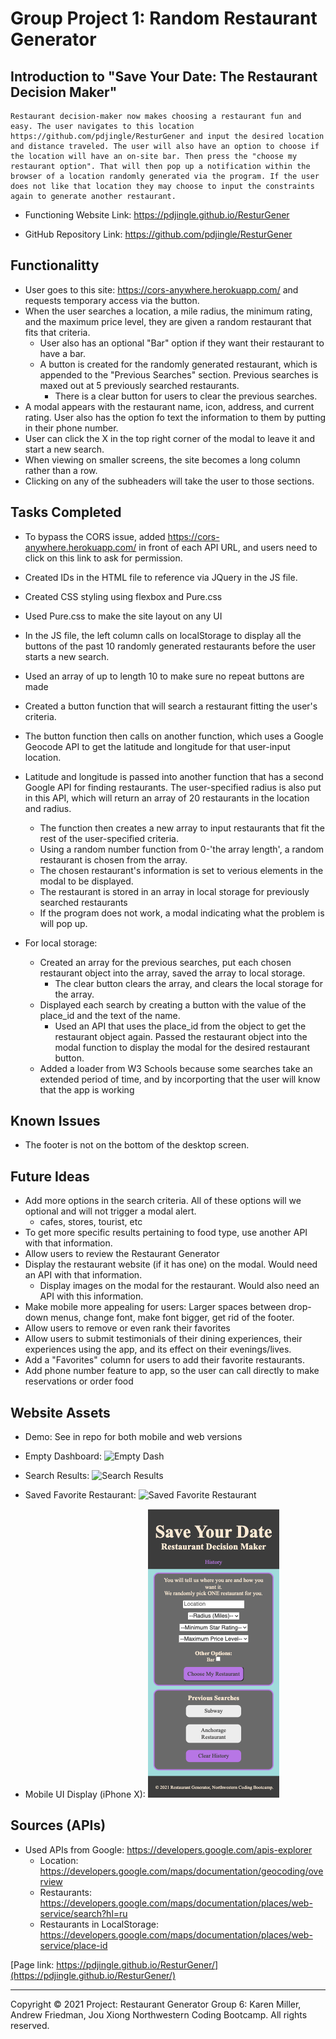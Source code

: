 # Group Project 1: Random Restaurant Generator

## Introduction to "Save Your Date: The Restaurant Decision Maker"
	Restaurant decision-maker now makes choosing a restaurant fun and easy. The user navigates to this location https://github.com/pdjingle/ResturGener and input the desired location and distance traveled. The user will also have an option to choose if the location will have an on-site bar. Then press the "choose my restaurant option". That will then pop up a notification within the browser of a location randomly generated via the program. If the user does not like that location they may choose to input the constraints again to generate another restaurant. 
    
* Functioning Website Link: https://pdjingle.github.io/ResturGener
    
* GitHub Repository Link: https://github.com/pdjingle/ResturGener
    
## Functionalitty

* User goes to this site: https://cors-anywhere.herokuapp.com/ and requests temporary access via the button.
* When the user searches a location, a mile radius, the minimum rating, and the maximum price level, they are given a random restaurant that fits that criteria.
    * User also has an optional "Bar" option if they want their restaurant to have a bar.
    * A button is created for the randomly generated restaurant, which is appended to the "Previous Searches" section. Previous searches is maxed out at 5 previously searched restaurants.
        * There is a clear button for users to clear the previous searches.
* A modal appears with the restaurant name, icon, address, and current rating. User also has the option fo text the information to them by putting in their phone number.
* User can click the X in the top right corner of the modal to leave it and start a new search.
* When viewing on smaller screens, the site becomes a long column rather than a row.
* Clicking on any of the subheaders will take the user to those sections.


## Tasks Completed

* To bypass the CORS issue, added https://cors-anywhere.herokuapp.com/ in front of each API URL, and users need to click on this link to ask for permission.
* Created IDs in the HTML file to reference via JQuery in the JS file.
* Created CSS styling using flexbox and Pure.css
* Used Pure.css to make the site layout on any UI
* In the JS file, the left column calls on localStorage to display all the buttons of the past 10 randomly generated restaurants before the user starts a new search.

* Used an array of up to length 10 to make sure no repeat buttons are made
* Created a button function that will search a restaurant fitting the user's criteria.
* The button function then calls on another function, which uses a Google Geocode API to get the latitude and longitude for that user-input location.

* Latitude and longitude is passed into another function that has a second Google API for finding restaurants. The user-specified radius is also put in this API, which will return an array of 20 restaurants in the location and radius.
    * The function then creates a new array to input restaurants that fit the rest of the user-specified criteria.
    * Using a random number function from 0-'the array length', a random restaurant is chosen from the array.
    * The chosen restaurant's information is set to verious elements in the modal to be displayed.
    * The restaurant is stored in an array in local storage for previously searched restaurants
    * If the program does not work, a modal indicating what the problem is will pop up.

* For local storage:
    * Created an array for the previous searches, put each chosen restaurant object into the array, saved the array to local storage.
        * The clear button clears the array, and clears the local storage for the array.
    * Displayed each search by creating a button with the value of the place_id and the text of the name.
        * Used an API that uses the place_id from the object to get the restaurant object again. Passed the restaurant object into the modal function to display the modal for the desired restaurant button.
    * Added a loader from W3 Schools because some searches take an extended period of time, and by incorporting that the user will know that the app is working 

## Known Issues

* The footer is not on the bottom of the desktop screen.

## Future Ideas

* Add more options in the search criteria. All of these options will we optional and will not trigger a modal alert.
    * cafes, stores, tourist, etc
* To get more specific results pertaining to food type, use another API with that information.
* Allow users to review the Restaurant Generator
* Display the restaurant website (if it has one) on the modal. Would need an API with that information.
    * Display images on the modal for the restaurant. Would also need an API with this information.
* Make mobile more appealing for users: Larger spaces between drop-down menus, change font, make font bigger, get rid of the footer.
* Allow users to remove or even rank their favorites
* Allow users to submit testimonials of their dining experiences, their experiences using the app, and its effect on their evenings/lives.
* Add a "Favorites" column for users to add their favorite restaurants.
* Add phone number feature to app, so the user can call directly to make reservations or order food 


## Website Assets

* Demo:
See in repo for both mobile and web versions 



* Empty Dashboard: 
![Empty Dash](./assets/empty-dash.png)

* Search Results: 
![Search Results](./assets/search-results.png)

* Saved Favorite Restaurant: 
![Saved Favorite Restaurant](./assets/fave-save.png)

* Mobile UI Display (iPhone X): 
![iPhone (mobile) display](./assets/mobile.png)


## Sources (APIs)

* Used APIs from Google: https://developers.google.com/apis-explorer
    * Location: https://developers.google.com/maps/documentation/geocoding/overview
    * Restaurants: https://developers.google.com/maps/documentation/places/web-service/search?hl=ru
    * Restaurants in LocalStorage: https://developers.google.com/maps/documentation/places/web-service/place-id

[Page link: https://pdjingle.github.io/ResturGener/](https://pdjingle.github.io/ResturGener/)
- - -
Copyright © 2021
Project: Restaurant Generator
Group 6: Karen Miller, Andrew Friedman, Jou Xiong 
Northwestern Coding Bootcamp. All rights reserved.
